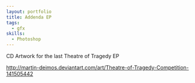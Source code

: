 ```yaml
---
layout: portfolio
title: Addenda EP
tags:
  - gfx
skills:
  - Photoshop
---
```


CD Artwork for the last Theatre of Tragedy EP

http://martin-deimos.deviantart.com/art/Theatre-of-Tragedy-Competition-141505442
